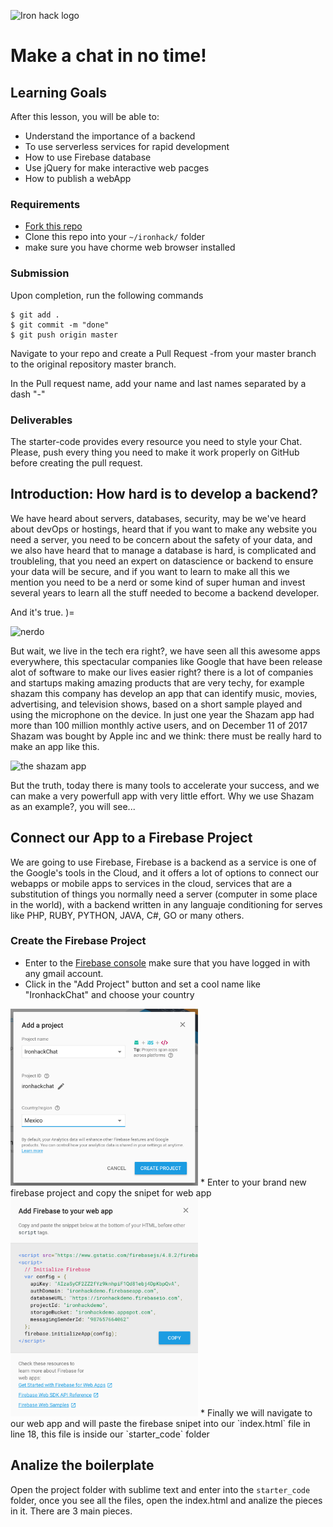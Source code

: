 ![Iron hack logo](https://camo.githubusercontent.com/52d2ff8778b60261533a7dba8dd989c6893a519b/68747470733a2f2f692e696d6775722e636f6d2f315167724e4e772e706e67)

# Make a chat in no time!

## Learning Goals
After this lesson, you will be able to:

* Understand the importance of a backend
* To use serverless services for rapid development
* How to use Firebase database
* Use jQuery for make interactive web pacges
* How to publish a webApp

### Requirements
* [Fork this repo](https://guides.github.com/activities/forking/)
* Clone this repo into your `~/ironhack/` folder
* make sure you have chorme web browser installed

### Submission
Upon completion, run the following commands

```
$ git add .
$ git commit -m "done"
$ git push origin master
```

Navigate to your repo and create a Pull Request -from your master branch to the original repository master branch.

In the Pull request name, add your name and last names separated by a dash "-"

### Deliverables
The starter-code provides every resource you need to style your Chat. Please, push every thing you need to make it work properly on GitHub before creating the pull request.

## Introduction: How hard is to develop a backend?

We have heard about servers, databases, security, may be we've heard about devOps or hostings, heard that if you want to make any website you need a server, you need to be concern about the safety of your data, and we also have heard that to manage a database is hard, is complicated and troubleling, that you need an expert on datascience or backend to ensure your data will be secure, and if you want to learn to make all this we mention you need to be a nerd or some kind of super human and invest several years to learn all the stuff needed to become a backend developer.

And it's true. )=

![nerdo](https://media.giphy.com/media/phGElmSM4P0sg/giphy.gif)

But wait, we live in the tech era right?, we have seen all this awesome apps everywhere, this spectacular companies like Google that have been release alot of software to make our lives easier right? there is a lot of companies and startups making amazing products that are very techy, for example shazam this company has develop an app that can identify music, movies, advertising, and television shows, based on a short sample played and using the microphone on the device.
In just one year the Shazam app had more than 100 million monthly active users, and on December 11 of 2017 Shazam was bought by Apple inc and we think: there must be really hard to make an app like this.

<img src="https://images.sftcdn.net/images/t_optimized,f_auto/p/7557c5a4-96db-11e6-9e0e-00163ec9f5fa/123744902/shazam-screenshot.png" width="300" alt="the shazam app"> 

But the truth, today there is many tools to accelerate your success, and we can make a very powerfull app with very little effort. Why we use Shazam as an example?,  you will see...

## Connect our App to a Firebase Project

We are going to use Firebase, Firebase is a backend as a service is one of the Google's tools in the Cloud, and it offers a lot of options to connect our webapps or mobile apps to services in the cloud, services that are a substitution of things you normally need a server (computer in some place in the world), with a backend written in any languaje conditioning for serves like PHP, RUBY, PYTHON, JAVA, C#, GO or many others.

### Create the Firebase Project

* Enter to the [Firebase console](console.firebase.google.com) make sure that you have logged in with any gmail account.
* Click in the "Add Project" button and set a cool name like "IronhackChat" and choose your country
<img src="project.png" width="300" alt="adding a new firebase project"/> 
* Enter to your brand new firebase project and copy the snipet for web app
<img src="snipet.png" width="300" alt="adding the references to your app"/>
* Finally we will navigate to our web app and will paste the firebase snipet into our `index.html` file in line 18, this file is inside our `starter_code` folder

## Analize the boilerplate

Open the project folder with sublime text and enter into the `starter_code` folder, once you see all the files, open the index.html and analize the pieces in it.
There are 3 main pieces.

## 
 


 

## 

